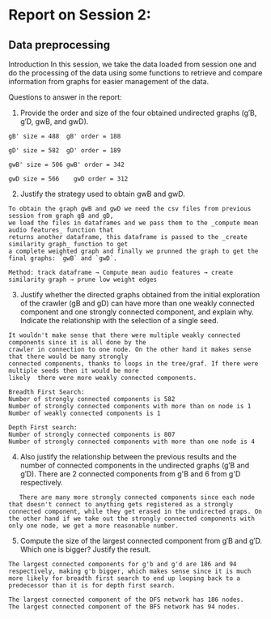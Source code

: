 # Report on Session 2: 
## Data preprocessing

Introduction
In this session, we take the data loaded from session one and do the processing of the data using some functions to retrieve and compare information from graphs for easier management of the data. 


Questions to answer in the report:

1. Provide the order and size of the four obtained undirected graphs (g′B, g′D, gwB, and gwD).

```
gB' size = 488 	gB' order = 188 

gD' size = 582 	gD' order = 189

gwB' size = 506 gwB' order = 342

gwD size = 566    gwD order = 312
```

2. Justify the strategy used to obtain gwB and gwD.

```
To obtain the graph gwB and gwD we need the csv files from previous session from graph gB and gD,
we load the files in dataframes and we pass them to the _compute mean audio features_ function that
returns another dataframe, this dataframe is passed to the _create similarity graph_ function to get
a complete weighted graph and finally we prunned the graph to get the final graphs: `gwB` and `gwD`.

Method: track dataframe → Compute mean audio features → create similarity graph → prune low weight edges
```

3. Justify whether the directed graphs obtained from the initial exploration of the crawler (gB and gD) can have more than one weakly connected component and one strongly connected component, and explain why. Indicate the relationship with the selection of a single seed.
```
It wouldn't make sense that there were multiple weakly connected components since it is all done by the
crawler in connection to one node. On the other hand it makes sense that there would be many strongly 
connected components, thanks to loops in the tree/graf. If there were multiple seeds then it would be more
likely  there were more weakly connected components.

Breadth First Search:
Number of strongly connected components is 582
Number of strongly connected components with more than on node is 1
Number of weakly connected components is 1

Depth First search:
Number of strongly connected components is 807
Number of strongly connected components with more than one node is 4
```

4. Also justify the relationship between the previous results and the number of connected components in the undirected graphs (g′B and g′D).
   There are 2 connected components from g'B and 6 from g'D respectively.
   
```
   There are many more strongly connected components since each node that doesn't connect to anything gets registered as a strongly connected component, while they get erased in the undirected graps. On the other hand if we take out the strongly connected components with only one node, we get a more reasonable number.
```

5. Compute the size of the largest connected component from g′B and g′D. Which one is bigger? Justify the result.

```
The largest connected components for g'b and g'd are 186 and 94 respectively, making g'b bigger, which makes sense since it is much more likely for breadth first search to end up looping back to a predecessor than it is for depth first search.

The largest connected component of the DFS network has 186 nodes.
The largest connected component of the BFS network has 94 nodes.
```



